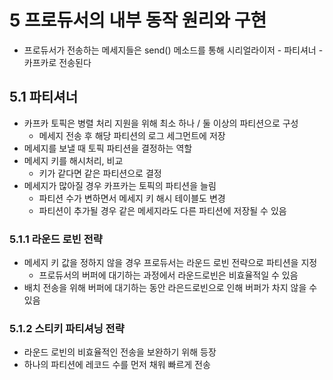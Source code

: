 # 5 프로듀서의 내부 동작 원리와 구현

- 프로듀서가 전송하는 메세지들은 send() 메소드를 통해 시리얼라이저 - 파티셔너 - 카프카로 전송된다

## 5.1 파티셔너

- 카프카 토픽은 병렬 처리 지원을 위해 최소 하나 / 둘 이상의 파티션으로 구성
  - 메세지 전송 후 해당 파티션의 로그 세그먼트에 저장
- 메세지를 보낼 때 토픽 파티션을 결정하는 역할
- 메세지 키를 해시처리, 비교
  - 키가 같다면 같은 파티션으로 결정
- 메세지가 많아질 경우 카프카는 토픽의 파티션을 늘림
  - 파티션 수가 변하면서 메세지 키 해시 테이블도 변경
  - 파티션이 추가될 경우 같은 메세지라도 다른 파티션에 저장될 수 있음

### 5.1.1 라운드 로빈 전략

- 메세지 키 값을 정하지 않을 경우 프로듀서는 라운드 로빈 전략으로 파티션을 지정
  - 프로듀서의 버퍼에 대기하는 과정에서 라운드로빈은 비효율적일 수 있음
- 배치 전송을 위해 버퍼에 대기하는 동안 라은드로빈으로 인해 버퍼가 차지 않을 수 있음

### 5.1.2 스티키 파티셔닝 전략

- 라운드 로빈의 비효율적인 전송을 보완하기 위해 등장
- 하나의 파티션에 레코드 수를 먼저 채워 빠르게 전송
